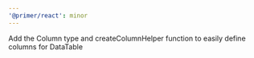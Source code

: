 ```yaml
---
'@primer/react': minor
---
```


Add the Column type and createColumnHelper function to easily define columns for DataTable

<!-- Changed components: DataTable -->
